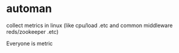 # automan
collect metrics  in linux (like cpu/load .etc and common middleware reds/zookeeper .etc)

Everyone is metric
